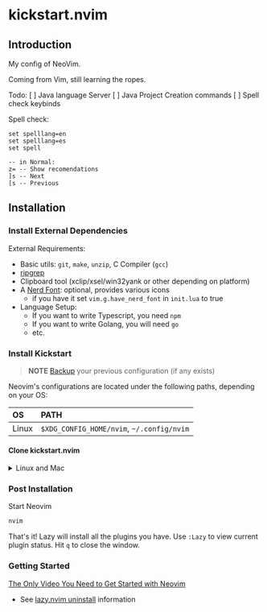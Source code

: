 # kickstart.nvim

## Introduction

My config of NeoVim.

Coming from Vim, still learning the ropes.

Todo:
[ ] Java language Server
[ ] Java Project Creation commands
[ ] Spell check keybinds


Spell check:
```
set spelllang=en
set spelllang=es
set spell

-- in Normal:
z= -- Show recomendations
]s -- Next
[s -- Previous
```

## Installation

### Install External Dependencies

External Requirements:
- Basic utils: `git`, `make`, `unzip`, C Compiler (`gcc`)
- [ripgrep](https://github.com/BurntSushi/ripgrep#installation)
- Clipboard tool (xclip/xsel/win32yank or other depending on platform)
- A [Nerd Font](https://www.nerdfonts.com/): optional, provides various icons
  - if you have it set `vim.g.have_nerd_font` in `init.lua` to true
- Language Setup:
  - If you want to write Typescript, you need `npm`
  - If you want to write Golang, you will need `go`
  - etc.

### Install Kickstart

> **NOTE**
> [Backup](#FAQ) your previous configuration (if any exists)

Neovim's configurations are located under the following paths, depending on your OS:

| OS | PATH |
| :- | :--- |
| Linux | `$XDG_CONFIG_HOME/nvim`, `~/.config/nvim` |

#### Clone kickstart.nvim

<details><summary> Linux and Mac </summary>

```sh
git clone https://github.com/YankeeDeMierda/kickstart.nvim.git "${XDG_CONFIG_HOME:-$HOME/.config}"/nvim
```

</details>

### Post Installation

Start Neovim

```sh
nvim
```

That's it! Lazy will install all the plugins you have. Use `:Lazy` to view
current plugin status. Hit `q` to close the window.

### Getting Started

[The Only Video You Need to Get Started with Neovim](https://youtu.be/m8C0Cq9Uv9o)

* See [lazy.nvim uninstall](https://lazy.folke.io/usage#-uninstalling) information
